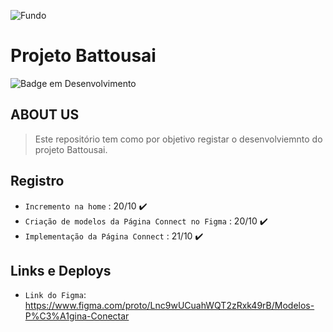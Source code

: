 ![Fundo](https://user-images.githubusercontent.com/113690864/196978290-4ba05fb7-ac22-413f-8b70-174c57443276.gif)
# Projeto Battousai

![Badge em Desenvolvimento](http://img.shields.io/static/v1?label=STATUS&message=EM%20DESENVOLVIMENTO&color=36DBEC&style=for-the-badge)

## ABOUT US
> Este repositório tem como por objetivo registar o desenvolviemnto do projeto Battousai.
  
## Registro
- `Incremento na home` : 20/10 ✔️
- `Criação de modelos da Página Connect no Figma` : 20/10 ✔️
- `Implementação da Página Connect` : 21/10 ✔️

## Links e Deploys
- `Link do Figma`: https://www.figma.com/proto/Lnc9wUCuahWQT2zRxk49rB/Modelos-P%C3%A1gina-Conectar

